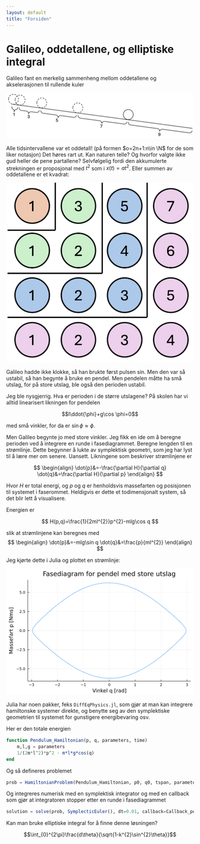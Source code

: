 ```yaml
---
layout: default
title: "Forsiden"
---
```


# Galileo, oddetallene, og elliptiske integral

Galileo fant en merkelig sammenheng mellom oddetallene og akselerasjonen til rullende kuler

[![Galileos forsøk på rullende kuler](img/rullendeplan.png)](img/rullendeplan.png)

Alle tidsintervallene var et oddetall! (på formen $o=2n+1:n\in \N$ for de som liker notasjon) Det høres rart ut. Kan naturen telle? Og hvorfor valgte ikke gud heller de pene partallene? Selvfølgelig fordi den akkumulerte strekningen er proposjonal med $t^2$ som i $x(t) = at^2$. Eller summen av oddetallene er et kvadrat:

[![Summen av oddetallene er et kvadrat](img/sumavoddetall.png)](img/sumavoddetall.png)

Galileo hadde ikke klokke, så han brukte først pulsen sin. Men den var så ustabil, så han begynte å bruke en pendel. Men pendelen måtte ha små utslag, for på store utslag, ble også den perioden ustabil.

Jeg ble nysgjerrig. Hva er perioden i de større utslagene? På skolen har vi alltid linearisert likningen for pendelen 

$$l\ddot{\phi}+g\cos \phi=0$$

med små vinkler, for da er $\sin \phi \approx \phi$.

Men Galileo begynte jo med store vinkler. Jeg fikk en ide om å beregne perioden ved å integrere en runde i fasediagrammet. Beregne lengden til en strømlinje. Dette begynner å lukte av symplektisk geometri, som jeg har lyst til å lære mer om senere. Uansett. Likningene som beskriver strømlinjene er

$$
\begin{align}
\dot{p}&=-\frac{\partial H}{\partial q}
\dot{q}&=\frac{\partial H}{\partial p}
\end{align}
$$

Hvor $H$ er total energi, og $p$ og $q$ er henholdsvis massefarten og posisjonen til systemet i faserommet. Heldigvis er dette et todimensjonalt system, så det blir lett å visualisere.

Energien er

$$
H(p,q)=\frac{1}{2ml^{2}}p^{2}-mlg\cos q
$$

slik at strømlinjene kan beregnes med
$$
\begin{align}
\dot{p}&=-mlg\sin q
\dot{q}&=\frac{p}{ml^{2}}
\end{align}
$$

Jeg kjørte dette i Julia og plottet en strømlinje:

[![Strømlinje store utslag](img/pendelfasediagram.png)](img/pendelfasediagram.png)

Julia har noen pakker, feks ``DiffEqPhysics.jl``, som gjør at man kan integrere hamiltonske systemer direkte, og benytte seg av den symplektiske geometrien til systemet for gunstigere energibevaring osv.

Her er den totale energien
```Julia
function Pendulum_Hamiltonian(p, q, parameters, time)
	m,l,g = parameters
	1/(2m*l^2)*p^2 - m*l*g*cos(q)
end
```

Og så defineres problemet
```Julia
prob = HamiltonianProblem(Pendulum_Hamiltonian, p0, q0, tspan, parameters)
```
Og integreres numerisk med en symplektisk integrator og med en callback som gjør at integratoren stopper etter en runde i fasediagrammet

```Julia
solution = solve(prob, SymplecticEuler(), dt=0.01, callback=Callback_pendulum)
```

Kan man bruke elliptiske integral for å finne denne løsningen?

$$\int_{0}^{2\pi}\frac{d\theta}{\sqrt{1-k^{2}\sin^{2}\theta}}$$